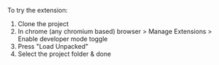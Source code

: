 To try the extension:
  1. Clone the project
  2. In chrome (any chromium based) browser > Manage Extensions > Enable developer mode toggle
  3. Press "Load Unpacked"
  4. Select the project folder & done
